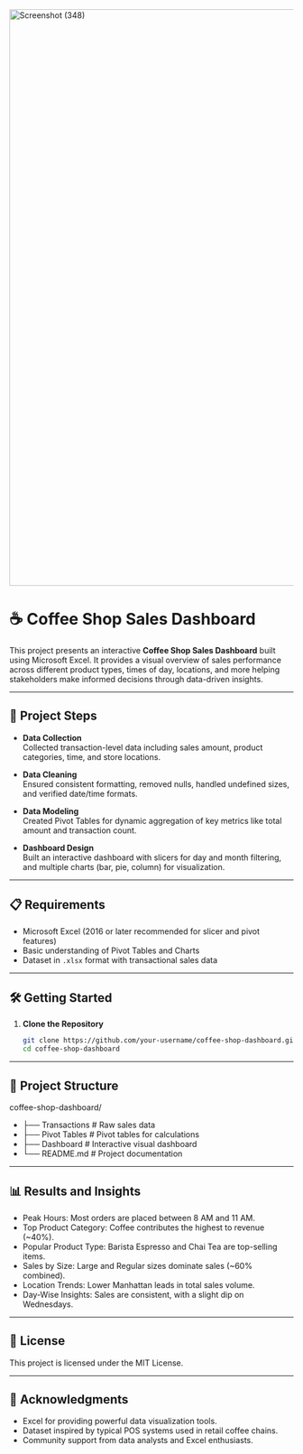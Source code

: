 
<img width="1920" height="1022" alt="Screenshot (348)" src="https://github.com/user-attachments/assets/ec00c64d-e2a9-4012-b044-6fd48b1d151c" />

# ☕ Coffee Shop Sales Dashboard

This project presents an interactive **Coffee Shop Sales Dashboard** built using Microsoft Excel. It provides a visual overview of sales performance across different product types, times of day, locations, and more helping stakeholders make informed decisions through data-driven insights.

---

## 🚀 Project Steps

- **Data Collection**  
   Collected transaction-level data including sales amount, product categories, time, and store locations.

- **Data Cleaning**  
   Ensured consistent formatting, removed nulls, handled undefined sizes, and verified date/time formats.

- **Data Modeling**  
   Created Pivot Tables for dynamic aggregation of key metrics like total amount and transaction count.

- **Dashboard Design**  
   Built an interactive dashboard with slicers for day and month filtering, and multiple charts (bar, pie, column) for visualization.

---

## 📋 Requirements

- Microsoft Excel (2016 or later recommended for slicer and pivot features)
- Basic understanding of Pivot Tables and Charts
- Dataset in `.xlsx` format with transactional sales data

---

## 🛠️ Getting Started

1. **Clone the Repository**
   ```bash
   git clone https://github.com/your-username/coffee-shop-dashboard.git
   cd coffee-shop-dashboard

---

## 📁 Project Structure

coffee-shop-dashboard/
- ├── Transactions            # Raw sales data
- ├── Pivot Tables            # Pivot tables for calculations
- ├── Dashboard               # Interactive visual dashboard
- └── README.md               # Project documentation

---

## 📊 Results and Insights
- Peak Hours: Most orders are placed between 8 AM and 11 AM.
- Top Product Category: Coffee contributes the highest to revenue (~40%).
- Popular Product Type: Barista Espresso and Chai Tea are top-selling items.
- Sales by Size: Large and Regular sizes dominate sales (~60% combined).
- Location Trends: Lower Manhattan leads in total sales volume.
- Day-Wise Insights: Sales are consistent, with a slight dip on Wednesdays.

---

## 📄 License
This project is licensed under the MIT License.

---

## 🙌 Acknowledgments
- Excel for providing powerful data visualization tools.
- Dataset inspired by typical POS systems used in retail coffee chains.
- Community support from data analysts and Excel enthusiasts.
